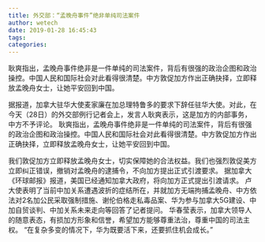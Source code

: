 ```yaml
---
title: 外交部：“孟晚舟事件”绝非单纯司法案件
author: wetech
date: 2019-01-28 16:45:43
tags: 
categories: 
---
```

耿爽指出，孟晚舟事件绝非是一件单纯的司法案件，背后有很强的政治企图和政治操控。中国人民和国际社会对此看得很清楚。中方敦促加方作出正确抉择，立即释放孟晚舟女士，让她平安回到中国。
<!-- more -->
据报道，加拿大驻华大使麦家廉在加总理特鲁多的要求下辞任驻华大使。对此，在今天（28日）的外交部例行记者会上，发言人耿爽表示，这是加方的内部事务，中方不予评论。
耿爽指出，孟晚舟事件绝非是一件单纯的司法案件，背后有很强的政治企图和政治操控。中国人民和国际社会对此看得很清楚。中方敦促加方作出正确抉择，立即释放孟晚舟女士，让她平安回到中国。
 
 
我们敦促加方立即释放孟晚舟女士，切实保障她的合法权益。我们也强烈敦促美方立即纠正错误，撤销对孟晚舟的逮捕令，不向加方提出正式引渡要求。
据加拿大《环球邮报》报道，美国已经通知加拿大政府，将向加方正式提出引渡请求。
卢大使表明了当前中加关系遭遇波折的症结所在，并就加方无端拘捕孟晚舟、中方依法对2名加公民采取强制措施、谢伦伯格走私毒品案、华为参与加拿大5G建设、中加自贸谈判、中加关系未来走向等回答了记者提问。
华春莹表示，加拿大领导人的随意表态，有损加方形象和信誉，希望加方能够尊重法治，尊重中国的司法主权。
“在复杂多变的情况下，华为既要活下来，还要抓住机会成长。”
